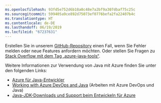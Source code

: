 ```yaml
---
ms.openlocfilehash: 93fd5e752d6b18a0c48e7a2bf9a307dbaf75c25c
ms.sourcegitcommit: 599405a9ce892d75073ef0776befa2fa22407b4c
ms.translationtype: HT
ms.contentlocale: de-DE
ms.lasthandoff: 06/19/2019
ms.locfileid: "67237631"
---
```

Erstellen Sie in unserem [GitHub-Repository](https://github.com/Microsoft/azure-tools-for-java/issues) einen Fall, wenn Sie Fehler melden oder neue Features anfordern möchten. Oder stellen Sie Fragen zu [Stack Overflow mit dem Tag „azure-java-tools“](https://stackoverflow.com/questions/tagged/azure-java-tools).

Weitere Informationen zur Verwendung von Java mit Azure finden Sie unter den folgenden Links: 

* [Azure für Java-Entwickler](/java/azure/) 
* [Working with Azure DevOps and Java](/azure/devops/java/) (Arbeiten mit Azure DevOps und Java)
* [Java-JDK-Downloads und Support beim Entwickeln für Azure](https://aka.ms/azure-jdks)
<!-- TODO: Add URLs for Java in VSCode here --> 
